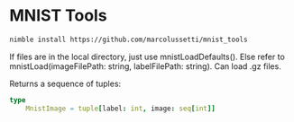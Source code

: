 # MNIST Tools

```sh
nimble install https://github.com/marcolussetti/mnist_tools
```

If files are in the local directory, just use mnistLoadDefaults(). Else refer to mnistLoad(imageFilePath: string, labelFilePath: string). Can load .gz files.

Returns a sequence of tuples:
```nim
type
    MnistImage = tuple[label: int, image: seq[int]]
```
